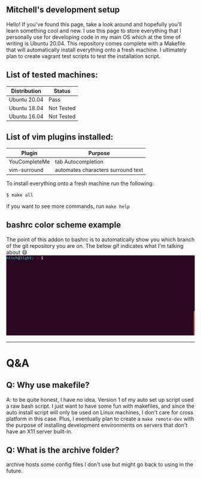 ## Mitchell's development setup

Hello! If you've found this page, take a look around and hopefully you'll
learn something cool and new. I use this page to store everything that I
personally use for developing code in my main OS which at the time of writing
is Ubuntu 20.04. This repository comes complete with a Makefile that will
automatically install everything onto a fresh machine. I ultimately plan to
create vagrant test scripts to test the installation script.

## List of tested machines:

| Distribution | Status |
| ------------ | ------ |
| Ubuntu 20.04 |  Pass  |
| Ubuntu 18.04 |  Not Tested   |
| Ubuntu 16.04 |  Not Tested   |


## List of vim plugins installed:

| Plugin | Purpose |
| ------------ | ------ |
| YouCompleteMe | tab Autocompletion |
| vim-surround | automates characters surround text |


To install everything onto a fresh machine run the following:

```
$ make all
```

if you want to see more commands, run `make help`

## bashrc color scheme example
The point of this addon to bashrc is to automatically show you which branch of
the git repository you are on. The below gif indicates what I'm talking about
:smile:
![bash color scheme](images/bash_color_example.gif)

---

# Q&A
## Q: Why use makefile?
A: to be quite honest, I have no idea. Version 1 of my auto set up script used
a raw bash script. I just want to have some fun with makefiles, and since
the auto install script will only be used on Linux machines, I don't care
for cross platform in this case. Plus, I eventually plan to create a
`make remote-dev` with the purpose of installing development environments on
servers that don't have an X11 server built-in.

## Q: What is the archive folder?
archive hosts some config files I don't use but might go back to using in the
future.
